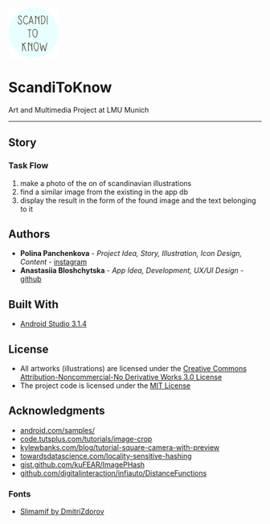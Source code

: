 <img src="https://github.com/bloshchytska/ScandiToKnow/raw/master/app/src/main/res/drawable/ic_launcher_scandi.png" width="100" height="100"/>

# ScandiToKnow
Art and Multimedia Project at LMU Munich
___

## Story
### Task Flow

1. make a photo of the on of scandinavian illustrations
2. find a similar image from the existing in the app db
3. display the result in the form of the found image and the text belonging to it


## Authors

* **Polina Panchenkova** - *Project Idea, Story, Illustration, Icon Design, Content* - [instagram](https://www.instagram.com/polina_panchenkova/)
* **Anastasiia Bloshchytska** - *App Idea, Development, UX/UI Design* - [github](https://github.com/bloshchytska)


## Built With

* [Android Studio 3.1.4](https://developer.android.com/)

## License

* All artworks (illustrations) are licensed under the [Creative Commons Attribution-Noncommercial-No Derivative Works 3.0 License](https://creativecommons.org/licenses/by-nc-nd/3.0/)
* The project code is licensed under the [MIT License](https://opensource.org/licenses/MIT)

## Acknowledgments

* [android.com/samples/](https://developer.android.com/samples/)
* [code.tutsplus.com/tutorials/image-crop](https://code.tutsplus.com/tutorials/capture-and-crop-an-image-with-the-device-camera--mobile-11458)
* [kylewbanks.com/blog/tutorial-square-camera-with-preview](https://kylewbanks.com/blog/tutorial-square-camera-with-preview-on-android)
* [towardsdatascience.com/locality-sensitive-hashing](https://towardsdatascience.com/fast-near-duplicate-image-search-using-locality-sensitive-hashing-d4c16058efcb)
* [gist.github.com/kuFEAR/ImagePHash](https://gist.github.com/kuFEAR/6e20342198d4040e0bb5)
* [github.com/digitalinteraction/infiauto/DistanceFunctions](https://github.com/digitalinteraction/infiauto/blob/master/src/main/java/com/infiauto/DistanceFunctions.java)
### Fonts
* [Slimamif by DmitriZdorov](https://www.fonts-online.ru/font/Slimamif)
